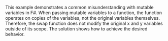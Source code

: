 This example demonstrates a common misunderstanding with mutable variables in F#.  When passing mutable variables to a function, the function operates on copies of the variables, not the original variables themselves. Therefore, the swap function does not modify the original x and y variables outside of its scope. The solution shows how to achieve the desired behavior.
